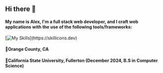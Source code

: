 ## Hi there 👋

#### My name is Alex, I'm a full stack web developer, and I craft web applications with the use of the following tools/frameworks:

[![My Skills](https://skillicons.dev/icons?i=react,js,html,css,postgres,nodejs,py,php,firebase,)](https://skillicons.dev)

#### 📍Orange County, CA
#### 🏫California State University, Fullerton (December 2024, B.S in Computer Science)


